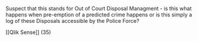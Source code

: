 Suspect that this stands for Out of Court Disposal Managment - is this what happens when pre-emption of a predicted crime happens or is this simply a log of these Disposals accessible by the Police Force?

[[Qlik Sense]] (35)